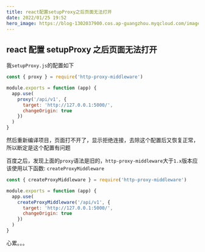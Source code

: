 ```yaml
---
title: react配置setupProxy之后页面无法打开
date: 2022/01/25 19:52
hero_image: https://blog-1302037900.cos.ap-guangzhou.myqcloud.com/images/covers/react.png
---
```


## react 配置 setupProxy 之后页面无法打开

我`setupProxy.js`的配置如下

```js
const { proxy } = require('http-proxy-middleware')

module.exports = function (app) {
  app.use(
    proxy('/api/v1', {
      target: 'http://127.0.0.1:5000/',
      changeOrigin: true
    })
  )
}
```

然后重新编译项目，页面打不开了，显示拒绝连接，去除这个配置后又恢复正常，所以断定是这个配置有问题

百度之后，发现上面的`proxy`语法是旧的，`http-proxy-middleware`大于`1.x`版本应该使用以下函数: `createProxyMiddleware`

```js
const { createProxyMiddleware } = require('http-proxy-middleware')

module.exports = function (app) {
  app.use(
    createProxyMiddleware('/api/v1', {
      target: 'http://127.0.0.1:5000/',
      changeOrigin: true
    })
  )
}
```

心累。。。
